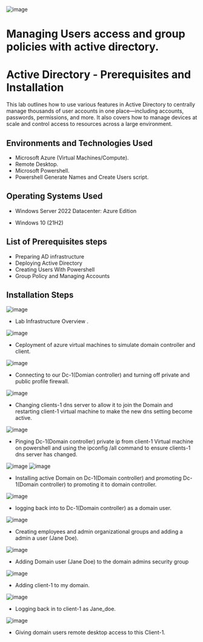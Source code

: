 ![image](https://github.com/user-attachments/assets/4ebcafe1-4002-49e1-9961-38af716d541c)

# Managing Users access and group policies with active directory.

<h1>Active Directory - Prerequisites and Installation</h1>
This lab outlines how to use various features in Active Directory to centrally manage thousands of user accounts in one place—including accounts, passwords, permissions, and more. It also covers how to manage devices at scale and control access to resources across a large environment.



<h2>Environments and Technologies Used</h2>

- Microsoft Azure (Virtual Machines/Compute).
- Remote Desktop.
- Microsoft Powershell.
- Powershell Generate Names and Create Users script.


<h2>Operating Systems Used </h2>

- Windows Server 2022 Datacenter: Azure Edition

- Windows 10</b> (21H2)

<h2>List of Prerequisites steps</h2>


- Preparing AD infrastructure 
- Deploying Active Directory
- Creating Users With Powershell
- Group Policy and Managing  Accounts


<h2>Installation Steps</h2>

![image](https://github.com/user-attachments/assets/15c0c796-7775-4e8c-bfe2-e7ba4037c9a1)

- Lab Infrastructure Overview .

![image](https://github.com/user-attachments/assets/c65c202c-9ea3-4e44-8517-62b7305fda6f)

- Ceployment of azure virtual machines to simulate domain controller and client.

![image](https://github.com/user-attachments/assets/58114f46-5efa-401b-a306-975f5ca806ab)

- Connecting to our Dc-1(Domian controller) and turning off private and public profile firewall.

![image](https://github.com/user-attachments/assets/155a385c-fd35-44dd-972d-5f46cceb8f40)

- Changing clients-1 dns server to allow it to join the Domain and restarting client-1 virtual machine to make the new dns setting become active.

![image](https://github.com/user-attachments/assets/72b85307-b32d-4f3a-b06f-cc263b2cc6ce)

- Pinging Dc-1(Domain controller) private ip from client-1 Virtual machine on powershell and using the ipconfig /all command to ensure clients-1 dns server has changed.

![image](https://github.com/user-attachments/assets/75c2fcd5-fe85-41eb-9eef-cd234fc3f830)    ![image](https://github.com/user-attachments/assets/f66001b0-58c0-4a02-bc63-e547673d690c)

- Installing active Domain on Dc-1(Domain controller) and promoting Dc-1(Domain controller) to promoting it to domain controller.

![image](https://github.com/user-attachments/assets/718d379b-f7ec-4757-8835-418ff2852e60)

- logging back into to Dc-1(Domain controller) as a domain user.

![image](https://github.com/user-attachments/assets/a25efc35-9fcc-4057-a1c1-fdc42bd4d398)

- Creating employees and admin organizational groups and adding a admin a user (Jane Doe).

![image](https://github.com/user-attachments/assets/81d99887-bcf2-4886-b145-f34aaadfad7d)

- Adding Domain user (Jane Doe) to the domain admins security group

![image](https://github.com/user-attachments/assets/c7dfcce6-27a1-4f57-a5f1-9a27c9589249)

- Adding client-1 to my domain.

![image](https://github.com/user-attachments/assets/2fa4f754-b807-4c86-b5e6-bc9c5218481c)

- Logging back in to client-1 as Jane_doe.

![image](https://github.com/user-attachments/assets/8c0cf078-50f2-4424-888c-09752567f883)

- Giving domain users remote desktop access to this Client-1.
